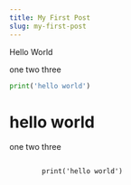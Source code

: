 ```yaml
---
title: My First Post
slug: my-first-post
---
```


Hello World

one two three

```python
print('hello world')
```

<div class='bg-white-200'>
    <h1>hello world</h1>
    <p>one two three</p>
    <code>
        print('hello world')
    </code>
</div>